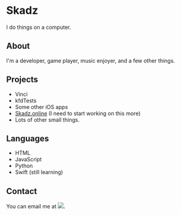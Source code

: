 # Skadz

I do things on a computer.

## About

I'm a developer, game player, music enjoyer, and a few other things.

## Projects

- Vinci
- kfdTests
- Some other iOS apps
- [Skadz.online](https://skadz.online) (I need to start working on this more)
- Lots of other small things.

## Languages

- HTML
- JavaScript
- Python
- Swift (still learning)

## Contact

You can email me at <img src="https://skadz.online/email.png">.
